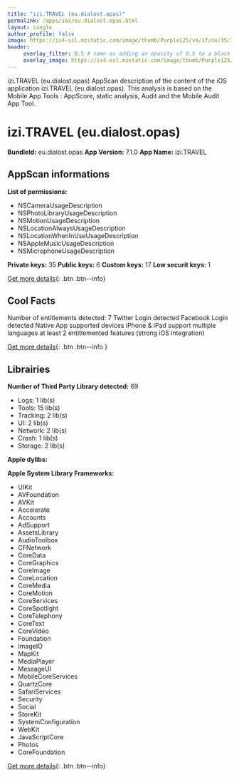 ```yaml
---
title: "izi.TRAVEL (eu.dialost.opas)"
permalink: /apps/ios/eu.dialost.opas.html
layout: single
author_profile: false
image: https://is4-ssl.mzstatic.com/image/thumb/Purple125/v4/1f/ce/35/1fce3548-8e9c-72da-8f0f-d4f46edf8a6b/AppIcon-1x_U007emarketing-0-6-0-85-220.png/512x512bb.jpg
header: 
     overlay_filter: 0.5 # same as adding an opacity of 0.5 to a black background
     overlay_image: https://is4-ssl.mzstatic.com/image/thumb/Purple125/v4/1f/ce/35/1fce3548-8e9c-72da-8f0f-d4f46edf8a6b/AppIcon-1x_U007emarketing-0-6-0-85-220.png/512x512bb.jpg
---
```

izi.TRAVEL (eu.dialost.opas) AppScan description of the content of the iOS application izi.TRAVEL (eu.dialost.opas). This analysis is based on the Mobile App Tools : AppScore, static analysis, Audit and the Mobile Audit App Tool.

# izi.TRAVEL (eu.dialost.opas)

**BundleId:** eu.dialost.opas
**App Version:** 7.1.0
**App Name:** izi.TRAVEL


## AppScan informations 

**List of permissions:** 
- NSCameraUsageDescription
- NSPhotoLibraryUsageDescription
- NSMotionUsageDescription
- NSLocationAlwaysUsageDescription
- NSLocationWhenInUseUsageDescription
- NSAppleMusicUsageDescription
- NSMicrophoneUsageDescription
  
  
**Private keys:** 35
**Public keys:** 6
**Custom keys:** 17
**Low securit keys:** 1
  
[Get more details](/pricing.html){: .btn .btn--info}

## Cool Facts

Number of entitlements detected: 7
Twitter Login detected
Facebook Login detected
Native App
supported devices iPhone & iPad
support multiple languages
at least 2 entitlemented features (strong iOS integration)
  
[Get more details](/pricing.html){: .btn .btn--info }

## Librairies 
**Number of Third Party Library detected:** 69
- Logs: 1 lib(s)
- Tools: 15 lib(s)
- Tracking: 2 lib(s)
- UI: 2 lib(s)
- Network: 2 lib(s)
- Crash: 1 lib(s)
- Storage: 2 lib(s)


**Apple dylibs:**


**Apple System Library Frameworks:**
- UIKit
- AVFoundation
- AVKit
- Accelerate
- Accounts
- AdSupport
- AssetsLibrary
- AudioToolbox
- CFNetwork
- CoreData
- CoreGraphics
- CoreImage
- CoreLocation
- CoreMedia
- CoreMotion
- CoreServices
- CoreSpotlight
- CoreTelephony
- CoreText
- CoreVideo
- Foundation
- ImageIO
- MapKit
- MediaPlayer
- MessageUI
- MobileCoreServices
- QuartzCore
- SafariServices
- Security
- Social
- StoreKit
- SystemConfiguration
- WebKit
- JavaScriptCore
- Photos
- CoreFoundation


  
[Get more details](/pricing.html){: .btn .btn--info}

